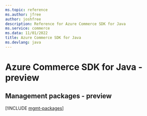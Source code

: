 ```yaml
---
ms.topic: reference
ms.author: jfree
author: joshfree
description: Reference for Azure Commerce SDK for Java
ms.service: commerce
ms.data: 11/01/2022
title: Azure Commerce SDK for Java
ms.devlang: java
---
```

# Azure Commerce SDK for Java - preview

## Management packages - preview
[!INCLUDE [mgmt-packages](commerce-mgmt-index.md)]
